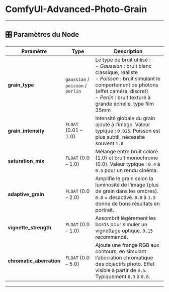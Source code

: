 # ComfyUI-Advanced-Photo-Grain

---

## 🎛️ Paramètres du Node

| Paramètre | Type | Description |
|----------|------|-------------|
| **grain_type** | `gaussian` / `poisson` / `perlin` | Le type de bruit utilisé :<br> - *Gaussian* : bruit blanc classique, réaliste<br> - *Poisson* : bruit simulant le comportement de photons (effet caméra, discret)<br> - *Perlin* : bruit texturé à grande échelle, type film 35mm |
| **grain_intensity** | `FLOAT` (0.01 – 1.0) | Intensité globale du grain ajouté à l’image. Valeur typique : `0.025`. Poisson est plus subtil, nécessite souvent `1.0`. |
| **saturation_mix** | `FLOAT` (0.0 – 1.0) | Mélange entre bruit coloré (1.0) et bruit monochrome (0.0). Valeur typique : `0.4` à `0.5` pour un rendu cinéma. |
| **adaptive_grain** | `FLOAT` (0.0 – 2.0) | Amplifie le grain selon la luminosité de l’image (plus de grain dans les ombres). `0.0` = désactivé. `0.8` à `1.5` donne de bons résultats en portrait. |
| **vignette_strength** | `FLOAT` (0.0 – 1.0) | Assombrit légèrement les bords pour simuler un vignettage optique. `0.15` recommandé. |
| **chromatic_aberration** | `FLOAT` (0.0 – 5.0) | Ajoute une frange RGB aux contours, en simulant l’aberration chromatique des objectifs photo. Effet visible à partir de `0.5`. Typiquement `0.3` à `0.8`. |

---
